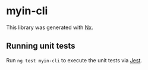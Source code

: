 # myin-cli

This library was generated with [Nx](https://nx.dev).

## Running unit tests

Run `ng test myin-cli` to execute the unit tests via [Jest](https://jestjs.io).
